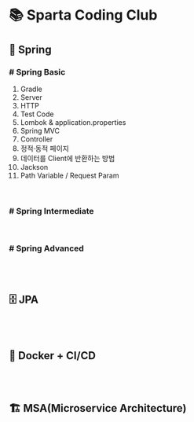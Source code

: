 # 📚 Sparta Coding Club

## 🌱 Spring

### # Spring Basic
1. Gradle
2. Server
3. HTTP
4. Test Code
5. Lombok & application.properties
6. Spring MVC
7. Controller
8. 정적·동적 페이지
9. 데이터를 Client에 반환하는 방법
10. Jackson
11. Path Variable / Request Param


<br>

### # Spring Intermediate

<br>

### # Spring Advanced

<br>
<br>

## 🗄️ JPA

<br>
<br>

## 🐳 Docker + CI/CD

<br>
<br>

## 🏗️ MSA(Microservice Architecture)





